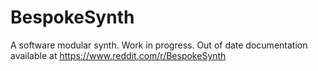 # BespokeSynth
A software modular synth. Work in progress. Out of date documentation available at https://www.reddit.com/r/BespokeSynth
